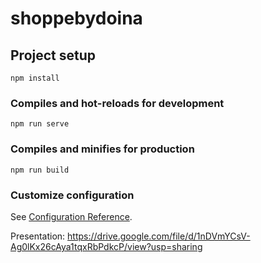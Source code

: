 # shoppebydoina

## Project setup

```
npm install
```

### Compiles and hot-reloads for development

```
npm run serve
```

### Compiles and minifies for production

```
npm run build
```

### Customize configuration

See [Configuration Reference](https://cli.vuejs.org/config/).

Presentation: 
https://drive.google.com/file/d/1nDVmYCsV-Ag0lKx26cAya1tqxRbPdkcP/view?usp=sharing
